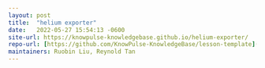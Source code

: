 ```yaml
---
layout: post
title:  "helium exporter"
date:   2022-05-27 15:54:13 -0600
site-url: https://knowpulse-knowledgebase.github.io/helium-exporter/
repo-url: [https://github.com/KnowPulse-KnowledgeBase/lesson-template](https://github.com/KnowPulse-KnowledgeBase/helium-exporter)
maintainers: Ruobin Liu, Reynold Tan
---
```

